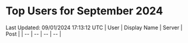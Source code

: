 # Top Users for September 2024
Last Updated: 09/01/2024 17:13:12 UTC
| User | Display Name | Server | Post |
| -- | -- | -- | -- |
